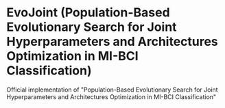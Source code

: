 # EvoJoint (Population-Based Evolutionary Search for Joint Hyperparameters and Architectures Optimization in MI-BCI Classification)
Official implementation of "Population-Based Evolutionary Search for Joint Hyperparameters and Architectures Optimization in MI-BCI Classification"
